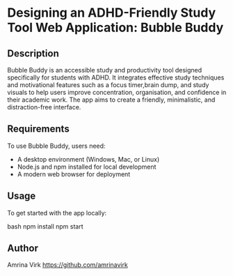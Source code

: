 # Designing an ADHD-Friendly Study Tool Web Application: Bubble Buddy

## Description

Bubble Buddy is an accessible study and productivity tool designed specifically for students with ADHD.
It integrates effective study techniques and motivational features such as a focus timer,brain dump, and 
study visuals to help users improve concentration, organisation, and confidence in their academic work. 
The app aims to create a friendly, minimalistic, and distraction-free interface.

## Requirements

To use Bubble Buddy, users need:

- A desktop environment (Windows, Mac, or Linux)
- Node.js and npm installed for local development
- A modern web browser for deployment

## Usage

To get started with the app locally:

bash
npm install
npm start

## Author

Amrina Virk https://github.com/amrinavirk
